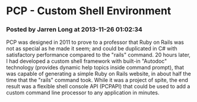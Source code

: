 # PCP - Custom Shell Environment

### Posted by Jarren Long at 2013-11-26 01:02:34

PCP was designed in 2011 to prove to a professor that Ruby on Rails was not as special as he made it seem; and could be duplicated in C# with satisfactory performance compared to the "rails" command. 20 hours later, I had developed a custom shell framework with built-in "Autodoc" technology (provides dynamic help topics inside command prompt), that was capable of generating a simple Ruby on Rails website, in about half the time that the "rails" command took. While it was a project of spite, the end result was a flexible shell console API (PCPAPI) that could be used to add a custom command line processor to any application in minutes.
